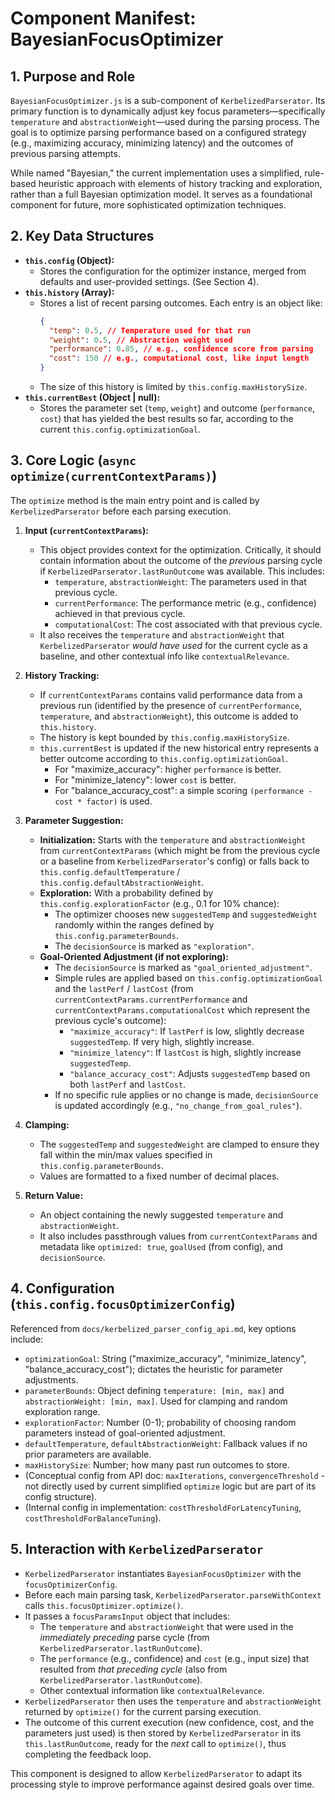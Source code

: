 # Component Manifest: BayesianFocusOptimizer

## 1. Purpose and Role

`BayesianFocusOptimizer.js` is a sub-component of `KerbelizedParserator`. Its primary function is to dynamically adjust key focus parameters—specifically `temperature` and `abstractionWeight`—used during the parsing process. The goal is to optimize parsing performance based on a configured strategy (e.g., maximizing accuracy, minimizing latency) and the outcomes of previous parsing attempts.

While named "Bayesian," the current implementation uses a simplified, rule-based heuristic approach with elements of history tracking and exploration, rather than a full Bayesian optimization model. It serves as a foundational component for future, more sophisticated optimization techniques.

## 2. Key Data Structures

*   **`this.config` (Object):**
    *   Stores the configuration for the optimizer instance, merged from defaults and user-provided settings. (See Section 4).
*   **`this.history` (Array):**
    *   Stores a list of recent parsing outcomes. Each entry is an object like:
        ```json
        {
          "temp": 0.5, // Temperature used for that run
          "weight": 0.5, // Abstraction weight used
          "performance": 0.85, // e.g., confidence score from parsing
          "cost": 150 // e.g., computational cost, like input length
        }
        ```
    *   The size of this history is limited by `this.config.maxHistorySize`.
*   **`this.currentBest` (Object | null):**
    *   Stores the parameter set (`temp`, `weight`) and outcome (`performance`, `cost`) that has yielded the best results so far, according to the current `this.config.optimizationGoal`.

## 3. Core Logic (`async optimize(currentContextParams)`)

The `optimize` method is the main entry point and is called by `KerbelizedParserator` before each parsing execution.

1.  **Input (`currentContextParams`):**
    *   This object provides context for the optimization. Critically, it should contain information about the outcome of the *previous* parsing cycle if `KerbelizedParserator.lastRunOutcome` was available. This includes:
        *   `temperature`, `abstractionWeight`: The parameters used in that previous cycle.
        *   `currentPerformance`: The performance metric (e.g., confidence) achieved in that previous cycle.
        *   `computationalCost`: The cost associated with that previous cycle.
    *   It also receives the `temperature` and `abstractionWeight` that `KerbelizedParserator` *would have used* for the current cycle as a baseline, and other contextual info like `contextualRelevance`.

2.  **History Tracking:**
    *   If `currentContextParams` contains valid performance data from a previous run (identified by the presence of `currentPerformance`, `temperature`, and `abstractionWeight`), this outcome is added to `this.history`.
    *   The history is kept bounded by `this.config.maxHistorySize`.
    *   `this.currentBest` is updated if the new historical entry represents a better outcome according to `this.config.optimizationGoal`.
        *   For "maximize_accuracy": higher `performance` is better.
        *   For "minimize_latency": lower `cost` is better.
        *   For "balance_accuracy_cost": a simple scoring `(performance - cost * factor)` is used.

3.  **Parameter Suggestion:**
    *   **Initialization:** Starts with the `temperature` and `abstractionWeight` from `currentContextParams` (which might be from the previous cycle or a baseline from `KerbelizedParserator`'s config) or falls back to `this.config.defaultTemperature` / `this.config.defaultAbstractionWeight`.
    *   **Exploration:** With a probability defined by `this.config.explorationFactor` (e.g., 0.1 for 10% chance):
        *   The optimizer chooses new `suggestedTemp` and `suggestedWeight` randomly within the ranges defined by `this.config.parameterBounds`.
        *   The `decisionSource` is marked as `"exploration"`.
    *   **Goal-Oriented Adjustment (if not exploring):**
        *   The `decisionSource` is marked as `"goal_oriented_adjustment"`.
        *   Simple rules are applied based on `this.config.optimizationGoal` and the `lastPerf` / `lastCost` (from `currentContextParams.currentPerformance` and `currentContextParams.computationalCost` which represent the previous cycle's outcome):
            *   `"maximize_accuracy"`: If `lastPerf` is low, slightly decrease `suggestedTemp`. If very high, slightly increase.
            *   `"minimize_latency"`: If `lastCost` is high, slightly increase `suggestedTemp`.
            *   `"balance_accuracy_cost"`: Adjusts `suggestedTemp` based on both `lastPerf` and `lastCost`.
        *   If no specific rule applies or no change is made, `decisionSource` is updated accordingly (e.g., `"no_change_from_goal_rules"`).

4.  **Clamping:**
    *   The `suggestedTemp` and `suggestedWeight` are clamped to ensure they fall within the min/max values specified in `this.config.parameterBounds`.
    *   Values are formatted to a fixed number of decimal places.

5.  **Return Value:**
    *   An object containing the newly suggested `temperature` and `abstractionWeight`.
    *   It also includes passthrough values from `currentContextParams` and metadata like `optimized: true`, `goalUsed` (from config), and `decisionSource`.

## 4. Configuration (`this.config.focusOptimizerConfig`)

Referenced from `docs/kerbelized_parser_config_api.md`, key options include:

*   `optimizationGoal`: String ("maximize_accuracy", "minimize_latency", "balance_accuracy_cost"); dictates the heuristic for parameter adjustments.
*   `parameterBounds`: Object defining `temperature: [min, max]` and `abstractionWeight: [min, max]`. Used for clamping and random exploration range.
*   `explorationFactor`: Number (0-1); probability of choosing random parameters instead of goal-oriented adjustment.
*   `defaultTemperature`, `defaultAbstractionWeight`: Fallback values if no prior parameters are available.
*   `maxHistorySize`: Number; how many past run outcomes to store.
*   (Conceptual config from API doc: `maxIterations`, `convergenceThreshold` - not directly used by current simplified `optimize` logic but are part of its config structure).
*   (Internal config in implementation: `costThresholdForLatencyTuning`, `costThresholdForBalanceTuning`).

## 5. Interaction with `KerbelizedParserator`

*   `KerbelizedParserator` instantiates `BayesianFocusOptimizer` with the `focusOptimizerConfig`.
*   Before each main parsing task, `KerbelizedParserator.parseWithContext` calls `this.focusOptimizer.optimize()`.
*   It passes a `focusParamsInput` object that includes:
    *   The `temperature` and `abstractionWeight` that were used in the *immediately preceding* parse cycle (from `KerbelizedParserator.lastRunOutcome`).
    *   The `performance` (e.g., confidence) and `cost` (e.g., input size) that resulted from *that preceding cycle* (also from `KerbelizedParserator.lastRunOutcome`).
    *   Other contextual information like `contextualRelevance`.
*   `KerbelizedParserator` then uses the `temperature` and `abstractionWeight` returned by `optimize()` for the current parsing execution.
*   The outcome of this current execution (new confidence, cost, and the parameters just used) is then stored by `KerbelizedParserator` in its `this.lastRunOutcome`, ready for the *next* call to `optimize()`, thus completing the feedback loop.

This component is designed to allow `KerbelizedParserator` to adapt its processing style to improve performance against desired goals over time.

